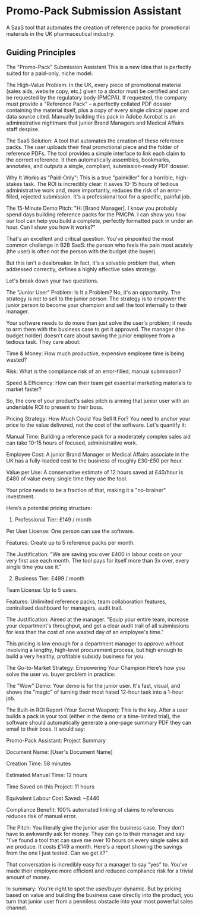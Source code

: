 # Promo-Pack Submission Assistant

A SaaS tool that automates the creation of reference packs for promotional materials in the UK pharmaceutical industry.

## Guiding Principles

The "Promo-Pack" Submission Assistant
This is a new idea that is perfectly suited for a paid-only, niche model.

The High-Value Problem: In the UK, every piece of promotional material (sales aids, website copy, etc.) given to a doctor must be certified and can be requested by the regulatory body (PMCPA). If requested, the company must provide a "Reference Pack" – a perfectly collated PDF dossier containing the material itself, plus a copy of every single clinical paper and data source cited. Manually building this pack in Adobe Acrobat is an administrative nightmare that junior Brand Managers and Medical Affairs staff despise.

The SaaS Solution: A tool that automates the creation of these reference packs. The user uploads their final promotional piece and the folder of reference PDFs. The tool provides a simple interface to link each claim to the correct reference. It then automatically assembles, bookmarks, annotates, and outputs a single, compliant, submission-ready PDF dossier.

Why It Works as "Paid-Only": This is a true "painkiller" for a horrible, high-stakes task. The ROI is incredibly clear: it saves 10-15 hours of tedious administrative work and, more importantly, reduces the risk of an error-filled, rejected submission. It's a professional tool for a specific, painful job.

The 15-Minute Demo Pitch: "Hi [Brand Manager]. I know you probably spend days building reference packs for the PMCPA. I can show you how our tool can help you build a complete, perfectly formatted pack in under an hour. Can I show you how it works?"

That's an excellent and critical question. You've pinpointed the most common challenge in B2B SaaS: the person who feels the pain most acutely (the user) is often not the person with the budget (the buyer).

But this isn't a dealbreaker. In fact, it's a solvable problem that, when addressed correctly, defines a highly effective sales strategy.

Let's break down your two questions.

The "Junior User" Problem: Is It a Problem?
No, it's an opportunity. The strategy is not to sell to the junior person. The strategy is to empower the junior person to become your champion and sell the tool internally to their manager.

Your software needs to do more than just solve the user's problem; it needs to arm them with the business case to get it approved. The manager (the budget holder) doesn't care about saving the junior employee from a tedious task. They care about:

Time & Money: How much productive, expensive employee time is being wasted?

Risk: What is the compliance risk of an error-filled, manual submission?

Speed & Efficiency: How can their team get essential marketing materials to market faster?

So, the core of your product's sales pitch is arming that junior user with an undeniable ROI to present to their boss.

Pricing Strategy: How Much Could You Sell It For?
You need to anchor your price to the value delivered, not the cost of the software. Let's quantify it:

Manual Time: Building a reference pack for a moderately complex sales aid can take 10-15 hours of focused, administrative work.

Employee Cost: A junior Brand Manager or Medical Affairs associate in the UK has a fully-loaded cost to the business of roughly £30-£50 per hour.

Value per Use: A conservative estimate of 12 hours saved at £40/hour is £480 of value every single time they use the tool.

Your price needs to be a fraction of that, making it a "no-brainer" investment.

Here’s a potential pricing structure:

1. Professional Tier: £149 / month

Per User License: One person can use the software.

Features: Create up to 5 reference packs per month.

The Justification: "We are saving you over £400 in labour costs on your very first use each month. The tool pays for itself more than 3x over, every single time you use it."

2. Business Tier: £499 / month

Team License: Up to 5 users.

Features: Unlimited reference packs, team collaboration features, centralised dashboard for managers, audit trail.

The Justification: Aimed at the manager. "Equip your entire team, increase your department's throughput, and get a clear audit trail of all submissions for less than the cost of one wasted day of an employee's time."

This pricing is low enough for a department manager to approve without involving a lengthy, high-level procurement process, but high enough to build a very healthy, profitable subsidy business for you.

The Go-to-Market Strategy: Empowering Your Champion
Here’s how you solve the user vs. buyer problem in practice:

The "Wow" Demo: Your demo is for the junior user. It's fast, visual, and shows the "magic" of turning their most hated 12-hour task into a 1-hour job.

The Built-in ROI Report (Your Secret Weapon): This is the key. After a user builds a pack in your tool (either in the demo or a time-limited trial), the software should automatically generate a one-page summary PDF they can email to their boss. It would say:

Promo-Pack Assistant: Project Summary

Document Name: [User's Document Name]

Creation Time: 58 minutes

Estimated Manual Time: 12 hours

Time Saved on this Project: 11 hours

Equivalent Labour Cost Saved: ~£440

Compliance Benefit: 100% automated linking of claims to references reduces risk of manual error.

The Pitch: You literally give the junior user the business case. They don't have to awkwardly ask for money. They can go to their manager and say:
"I've found a tool that can save me over 10 hours on every single sales aid we produce. It costs £149 a month. Here's a report showing the savings from the one I just tested. Can we get it?"

That conversation is incredibly easy for a manager to say "yes" to. You've made their employee more efficient and reduced compliance risk for a trivial amount of money.

In summary: You're right to spot the user/buyer dynamic. But by pricing based on value and building the business case directly into the product, you turn that junior user from a penniless obstacle into your most powerful sales channel.

